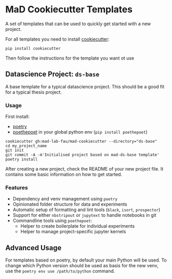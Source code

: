 # MaD Cookiecutter Templates

A set of templates that can be used to quickly get started with a new project.

For all templates you need to install [cookiecutter](https://github.com/cookiecutter/cookiecutter/tree/master):

```
pip install cookiecutter
```

Then follow the instructions for the template you want ot use

## Datascience Project: `ds-base`

A base template for a typical datascience project.
This should be a good fit for a typical thesis project.

### Usage

First install:

- [poetry](https://python-poetry.org/docs/#installation)
- [poethepoet](https://github.com/nat-n/poethepoet) in your global python env (`pip install poethepoet`)

```
cookiecutter gh:mad-lab-fau/mad-cookiecutter --directory="ds-base"
cd my_project_name
git init
git commit -A -m'Initialised project based on mad-ds-base template'
poetry install
```

After creating a new project, check the README of your new project file.
It contains some basic information on how to get started.

### Features

- Dependency and venv management using `poetry`
- Opinionated folder structure for data and experiments
- Automatic setup of formatting and lint tools (`black`, `isort`, `prospector`)
- Support for either `nbstripout` or `jupytext` to handle notebooks in git
- Commandline tools using `poethepoet`:
    - Helper to create boilerplate for individual experiments
    - Helper to manage project-specific jupyter kernels


## Advanced Usage

For templates based on poetry, by default your main Python will be used.
To change which Python version should be used as basis for the new venv, use the `poetry env use /path/to/python` command.


